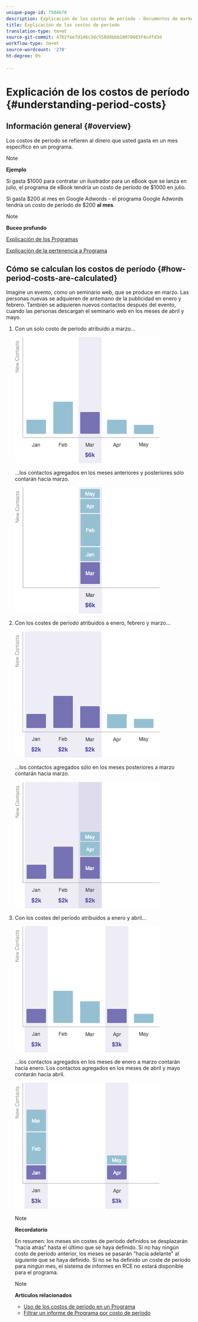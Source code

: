 ```yaml
---
unique-page-id: 7504676
description: Explicación de los costos de período - Documentos de marketing - Documentación del producto
title: Explicación de los costos de período
translation-type: tm+mt
source-git-commit: 47b2fee7d146c3dc558d4bbb10070683f4cdfd3d
workflow-type: tm+mt
source-wordcount: '278'
ht-degree: 0%

---
```



# Explicación de los costos de período {#understanding-period-costs}

## Información general {#overview}

Los costos de período se refieren al dinero que usted gasta en un mes específico en un programa.

>[!NOTE]
>
>**Ejemplo**
>
>Si gasta $1000 para contratar un ilustrador para un eBook que se lanza en julio, el programa de eBook tendría un costo de período de $1000 en julio.
>
>Si gasta $200 al mes en Google Adwords - el programa Google Adwords tendría un costo de período de $200 **al mes**.

>[!NOTE]
>
>**Buceo profundo**
>
>[Explicación de los Programas](../../../../product-docs/core-marketo-concepts/programs/creating-programs/understanding-programs.md)
>
>[Explicación de la pertenencia a Programa](../../../../product-docs/core-marketo-concepts/programs/creating-programs/understanding-program-membership.md)

## Cómo se calculan los costos de período {#how-period-costs-are-calculated}

Imagine un evento, como un seminario web, que se produce en marzo. Las personas nuevas se adquieren de antemano de la publicidad en enero y febrero. También se adquieren nuevos contactos después del evento, cuando las personas descargan el seminario web en los meses de abril y mayo.

1. Con un solo costo de período atribuido a marzo...

   ![](assets/graph1.png)

   ...los contactos agregados en los meses anteriores y posteriores *sólo* contarán hacia marzo.

   ![](assets/graph2.png)

1. Con los costes de período atribuidos a enero, febrero y marzo...

   ![](assets/graph3.png)

   ...los contactos agregados sólo en los meses posteriores a marzo contarán hacia marzo.

   ![](assets/graph4.png)

1. Con los costes del período atribuidos a enero y abril...

   ![](assets/graph5.png)

   ...los contactos agregados en los meses de enero a marzo contarán hacia enero. Los contactos agregados en los meses de abril y mayo contarán hacia abril.

   ![](assets/graph6.png)

   >[!NOTE]
   >
   >**Recordatorio**
   >
   >
   >En resumen: los meses sin costes de período definidos se desplazarán &quot;hacia atrás&quot; hasta el último que se haya definido. Si no hay ningún costo de período anterior, los meses se pasarán &quot;hacia adelante&quot; al siguiente que se haya definido. Si no se ha definido un coste de período para *ningún* mes, el sistema de informes en RCE no estará disponible para el programa.

   >[!NOTE]
   >
   >**Artículos relacionados**
   >
   >    
   >    
   >    * [Uso de los costos de período en un Programa](using-period-costs-in-a-program.md)
   >    * [Filtrar un informe de Programa por costo de período](../../../../product-docs/core-marketo-concepts/programs/program-performance-report/filter-a-program-report-by-period-cost.md)


